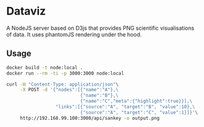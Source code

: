 # Dataviz
A NodeJS server based on D3js that provides PNG scientific visualisations of data. It uses phantomJS rendering under the hood.

## Usage

```bash
docker build -t node:local .
docker run --rm -ti -p 3000:3000 node:local

curl -H "Content-Type: application/json"\
     -X POST -d '{"nodes":[{"name":"A"},\
                           {"name":"B"},\
                           {"name":"C","meta":{"highlight":true}}],\
                  "links":[{"source":"A", "target":"B", "value":10},\
                           {"source":"A", "target":"C", "value":1}]}'\
     http://192.168.99.100:3000/api/sankey -o output.png
```
